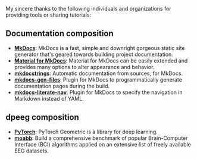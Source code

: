 My sincere thanks to the following individuals and organizations for providing tools or sharing tutorials:

## Documentation composition

- [**MkDocs**](https://www.mkdocs.org/): MkDocs is a fast, simple and downright gorgeous static site generator that's geared towards building project documentation.
- [**Material for MkDocs**](https://squidfunk.github.io/mkdocs-material/): Material for MkDocs can be easily extended and provides many options to alter appearance and behavior.
- [**mkdocstrings**](https://mkdocstrings.github.io/): Automatic documentation from sources, for MkDocs.
- [**mkdocs-gen-files**](https://oprypin.github.io/mkdocs-gen-files/): Plugin for MkDocs to programmatically generate documentation pages during the build.
- [**mkdocs-literate-nav**](https://oprypin.github.io/mkdocs-literate-nav/): Plugin for MkDocs to specify the navigation in Markdown instead of YAML.

## dpeeg composition

- [**PyTorch**](https://pytorch.org/): PyTorch Geometric is a library for deep learning.
- [**moabb**](http://moabb.neurotechx.com/docs/index.html): Build a comprehensive benchmark of popular Brain-Computer Interface (BCI) algorithms applied on an extensive list of freely available EEG datasets.